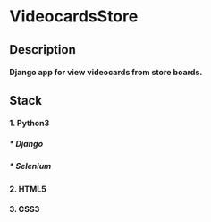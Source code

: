 # **VideocardsStore**

## **Description**
#### Django app for view videocards from store boards.

## **Stack**
#### 1. Python3
##### * Django
##### * Selenium
#### 2. HTML5
#### 3. CSS3

